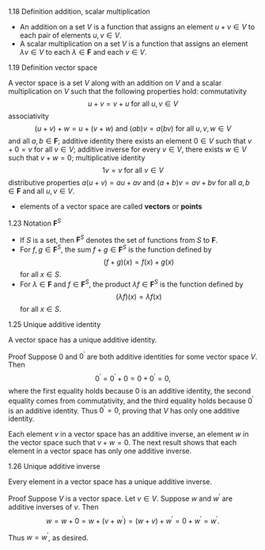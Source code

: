 1.18 Definition addition, scalar multiplication
- An addition on a set $V$ is a function that assigns an element $u+v \in V$ to each pair of elements $u, v \in V$.
- A scalar multiplication on a set $V$ is a function that assigns an element $\lambda v \in V$ to each $\lambda \in \mathbf{F}$ and each $v \in V$.

1.19 Definition vector space

A vector space is a set $V$ along with an addition on $V$ and a scalar multiplication on $V$ such that the following properties hold:
commutativity
$$
u+v=v+u \text { for all } u, v \in V
$$
associativity
$$
(u+v)+w=u+(v+w) \text { and }(a b) v=a(b v) \text { for all } u, v, w \in V
$$
and all $a, b \in \mathbf{F}$;
additive identity
there exists an element $0 \in V$ such that $v+0=v$ for all $v \in V$;
additive inverse
for every $v \in V$, there exists $w \in V$ such that $v+w=0$;
multiplicative identity
$$
1 v=v \text { for all } v \in V
$$
distributive properties
$a(u+v)=a u+a v$ and $(a+b) v=a v+b v$ for all $a, b \in \mathbf{F}$ and all $u, v \in V$.

- elements of a vector space are called **vectors** or **points**

1.23 Notation $\mathbf{F}^S$
- If $S$ is a set, then $\mathbf{F}^S$ denotes the set of functions from $S$ to $\mathbf{F}$.
- For $f, g \in \mathbf{F}^S$, the sum $f+g \in \mathbf{F}^S$ is the function defined by
$$
(f+g)(x)=f(x)+g(x)
$$
for all $x \in S$.
- For $\lambda \in \mathbf{F}$ and $f \in \mathbf{F}^S$, the product $\lambda f \in \mathbf{F}^S$ is the function defined by
$$
(\lambda f)(x)=\lambda f(x)
$$
for all $x \in S$.


1.25 Unique additive identity

A vector space has a unique additive identity.

Proof Suppose 0 and $0^{\prime}$ are both additive identities for some vector space $V$. Then
$$
0^{\prime}=0^{\prime}+0=0+0^{\prime}=0,
$$
where the first equality holds because 0 is an additive identity, the second equality comes from commutativity, and the third equality holds because $0^{\prime}$ is an additive identity. Thus $0^{\prime}=0$, proving that $V$ has only one additive identity.

Each element $v$ in a vector space has an additive inverse, an element $w$ in the vector space such that $v+w=0$. The next result shows that each element in a vector space has only one additive inverse.

1.26 Unique additive inverse

Every element in a vector space has a unique additive inverse.

Proof Suppose $V$ is a vector space. Let $v \in V$. Suppose $w$ and $w^{\prime}$ are additive inverses of $v$. Then
$$
w=w+0=w+\left(v+w^{\prime}\right)=(w+v)+w^{\prime}=0+w^{\prime}=w^{\prime} .
$$

Thus $w=w^{\prime}$, as desired.


